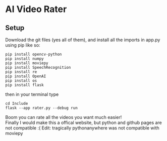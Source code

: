 # AI Video Rater
## Setup
Download the git files (yes all of them), and install all the imports in app.py using pip like so:
```
pip install opencv-python
pip install numpy
pip install moviepy
pip install SpeechRecognition
pip install re
pip install OpenAI
pip install os
pip install flask
```
then in your terminal type
```
cd Include
flask --app rater.py --debug run
```
Boom you can rate all the videos you want much easier!
<br />
Finally I would make this a offical website, but python and github pages are not compatible :(
Edit: tragically pythonanywhere was not compatible with moviepy 
